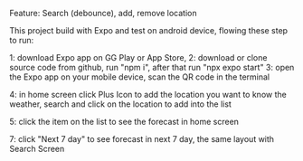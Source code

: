 Feature: Search (debounce), add, remove location

This project build with Expo and test on android device, flowing these step to run:

1: download Expo app on GG Play or App Store,
2: download or clone source code from github, run "npm i", after that run "npx expo start"
3: open the Expo app on your mobile device, scan the QR code in the terminal

4: in home screen click Plus Icon to add the location you want to know the weather, search and click on the location to add into the list

5: click the item on the list to see the forecast in home screen

7: click "Next 7 day" to see forecast in next 7 day, the same layout with Search Screen
